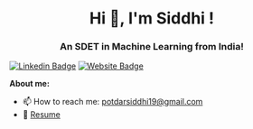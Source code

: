 <h1 align="center">Hi 👋, I'm Siddhi !</h1>
<h3 align="center">An SDET in Machine Learning from India!</h3>

[![Linkedin Badge](https://img.shields.io/badge/-LinkedIn-0e76a8?style=flat-square&logo=Linkedin&logoColor=white)](https://www.linkedin.com/in/siddhi-p-955408198/)
[![Website Badge](https://img.shields.io/badge/Website-3b5998?style=flat-square&logo=google-chrome&logoColor=white)](https://resume-siddhi.netlify.app)
<!-- [![QwickLabs Badge](https://img.shields.io/badge/qwiklabs-3030230?style=flat-square&logo=qwiklabs&logoColor=white)](https://www.qwiklabs.com/public_profiles/8264204a-acf6-44be-a777-0947080ae20a) -->

<!--![visitors](https://visitor-badge.deta.dev/badge?page_id=p-syd&left_color=red&right_color=green) -->

**About me:**

- 📫 How to reach me: potdarsiddhi19@gmail.com
- 📝 [Resume](https://resume-siddhi.netlify.app)
